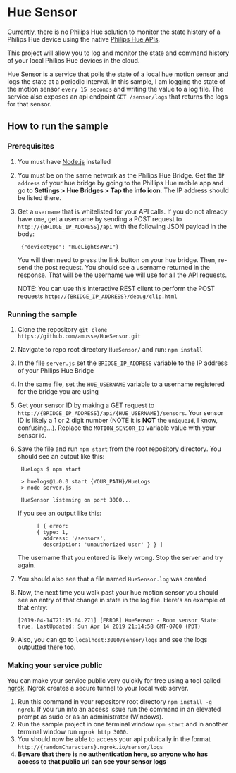 # Hue Sensor

Currently, there is no Philips Hue solution to monitor the state history of a Philips Hue device using the native [Philips Hue APIs](https://developers.meethue.com/). 

This project will allow you to log and monitor the state and command history of your local Philips Hue devices in the cloud. 

Hue Sensor is a service that polls the state of a local hue motion sensor and logs the state at a periodic interval. In this sample, I am logging the state of the motion sensor `every 15 seconds` and writing the value to a log file. The service also exposes an api endpoint `GET /sensor/logs` that returns the logs for that sensor. 

## How to run the sample

### Prerequisites 
1. You must have [Node.js](https://nodejs.org/en/download/) installed
2. You must be on the same network as the Philips Hue Bridge. Get the `IP address` of your hue bridge by going to the Phillips Hue mobile app and go to **Settings > Hue Bridges > Tap the info icon**. The IP address should be listed there.
3. Get a `username` that is whitelisted for your API calls. If you do not already have one, get a username by sending a POST request to `http://{BRIDGE_IP_ADDRESS}/api` with the following JSON payload in the body: 

        {"devicetype": "HueLights#API"}
        
     You will then need to press the link button on your hue bridge. Then, re-send the post request. You should see a username returned in the response. That will be the username we will use for all the API requests.

    NOTE: You can use this interactive REST client to perform the POST requests `http://{BRIDGE_IP_ADDRESS}/debug/clip.html`

### Running the sample
1. Clone the repository `git clone https://github.com/amusse/HueSensor.git`
2. Navigate to repo root directory `HueSensor/` and run:  `npm install`
3. In the file `server.js` set the `BRIDGE_IP_ADDRESS` variable to the IP address of your Philips Hue Bridge
4. In the same file, set the `HUE_USERNAME` variable to a username registered for the bridge you are using
5. Get your sensor ID by making a GET request to `http://{BRIDGE_IP_ADDRESS}/api/{HUE_USERNAME}/sensors`. Your sensor ID is likely a 1 or 2 digit number (NOTE it is **NOT** the `uniqueId`, I know, confusing...). Replace the `MOTION_SENSOR_ID` variable value with your sensor id. 
5. Save the file and run `npm start` from the root repository directory. You should see an output like this: 
 
        HueLogs $ npm start

        > huelogs@1.0.0 start {YOUR_PATH}/HueLogs
        > node server.js

        HueSensor listening on port 3000...
        
     If you see an output like this:
     
     
             [ { error: 
             { type: 1,
               address: '/sensors',
               description: 'unauthorized user' } } ]
               
      The username that you entered is likely wrong. Stop the server and try again.
      
 6. You should also see that a file named `HueSensor.log` was created
 7. Now, the next time you walk past your hue motion sensor you should see an entry of that change in state in the log file. Here's an example of that entry:
 
        [2019-04-14T21:15:04.271] [ERROR] HueSensor - Room sensor State: true, LastUpdated: Sun Apr 14 2019 21:14:58 GMT-0700 (PDT)
        
 8. Also, you can go to `localhost:3000/sensor/logs` and see the logs outputted there too.
 
 
 ### Making your service public
 
 You can make your service public very quickly for free using a tool called [ngrok](https://ngrok.com/). Ngrok creates a secure tunnel to your local web server. 
 
 1. Run this command in your repository root directory `npm install -g ngrok`. If you run into an access issue run the command in an elevated prompt as sudo or as an administrator (Windows). 
 2. Run the sample project in one terminal window `npm start` and in another terminal window run `ngrok http 3000`.
 3. You should now be able to access your api publically in the format `http://{randomCharacters}.ngrok.io/sensor/logs`
 4. **Beware that there is no authentication here, so anyone who has access to that public url can see your sensor logs**
 
